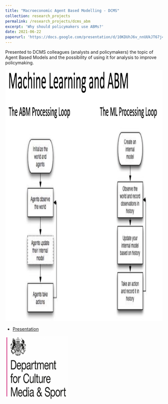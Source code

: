 ```yaml
---
title: "Macroeconomic Agent Based Modelling - DCMS"
collection: research_projects
permalink: /research_projects/dcms_abm
excerpt: 'Why should policymakers use ABMs?'
date: 2021-06-22
paperurl: 'https://docs.google.com/presentation/d/10KDUhJ6v_nnUUkJT67j4ZyK6BSfRu7oD/edit?usp=sharing&ouid=103906761788937046550&rtpof=true&sd=true'
---
```


Presented to DCMS colleagues (analysts and policymakers) the topic of Agent Based Models and the possibility of using it for analysis to improve policymaking.


<img src="/images/dcms_abm.png" width="800" height="800" />


* [Presentation](https://drive.google.com/file/d/1m0xs6j4SatnWofD6vNnU3Mg4j_mlj5Wf/view?usp=sharing)


<img src="/images/dcms.png" width="200" height="200" />
